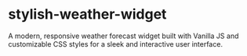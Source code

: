 # stylish-weather-widget
A modern, responsive weather forecast widget built with Vanilla JS and customizable CSS styles for a sleek and interactive user interface.
